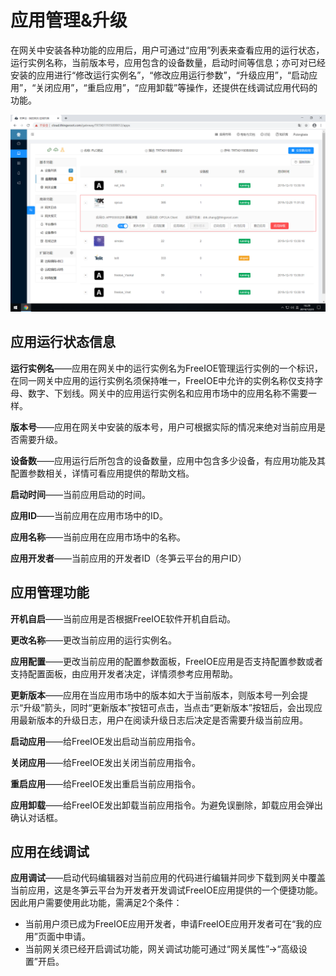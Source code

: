 # 应用管理&升级

在网关中安装各种功能的应用后，用户可通过“应用”列表来查看应用的运行状态，运行实例名称，当前版本号，应用包含的设备数量，启动时间等信息；亦可对已经安装的应用进行“修改运行实例名”，“修改应用运行参数”，“升级应用”，“启动应用”，“关闭应用”，“重启应用”，“应用卸载”等操作，还提供在线调试应用代码的功能。


![](imgs/2019-12-23-16-30-04.png)

## 应用运行状态信息

**运行实例名**——应用在网关中的运行实例名为FreeIOE管理运行实例的一个标识，在同一网关中应用的运行实例名须保持唯一，FreeIOE中允许的实例名称仅支持字母、数字、下划线。网关中的应用运行实例名和应用市场中的应用名称不需要一样。

**版本号**——应用在网关中安装的版本号，用户可根据实际的情况来绝对当前应用是否需要升级。

**设备数**——应用运行后所包含的设备数量，应用中包含多少设备，有应用功能及其配置参数相关，详情可看应用提供的帮助文档。

**启动时间**——当前应用启动的时间。

**应用ID**——当前应用在应用市场中的ID。

**应用名称**——当前应用在应用市场中的名称。

**应用开发者**——当前应用的开发者ID（冬笋云平台的用户ID）

## 应用管理功能

**开机自启**——当前应用是否根据FreeIOE软件开机自启动。

**更改名称**——更改当前应用的运行实例名。

**应用配置**——更改当前应用的配置参数面板，FreeIOE应用是否支持配置参数或者支持配置面板，由应用开发者决定，详情须参考应用帮助。

**更新版本**——应用在当应用市场中的版本如大于当前版本，则版本号一列会提示“升级”箭头，同时“更新版本”按钮可点击，当点击“更新版本”按钮后，会出现应用最新版本的升级日志，用户在阅读升级日志后决定是否需要升级当前应用。

**启动应用**——给FreeIOE发出启动当前应用指令。

**关闭应用**——给FreeIOE发出关闭当前应用指令。

**重启应用**——给FreeIOE发出重启当前应用指令。

**应用卸载**——给FreeIOE发出卸载当前应用指令。为避免误删除，卸载应用会弹出确认对话框。

## 应用在线调试

**应用调试**——启动代码编辑器对当前应用的代码进行编辑并同步下载到网关中覆盖当前应用，这是冬笋云平台为开发者开发调试FreeIOE应用提供的一个便捷功能。因此用户需要使用此功能，需满足2个条件：
* 当前用户须已成为FreeIOE应用开发者，申请FreeIOE应用开发者可在“我的应用”页面中申请。
* 当前网关须已经开启调试功能，网关调试功能可通过“网关属性”→“高级设置”开启。
